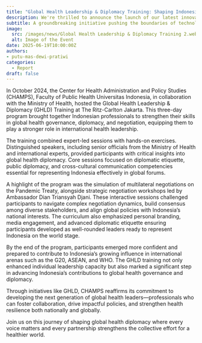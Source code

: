 ```yaml
---
title: "Global Health Leadership & Diplomacy Training: Shaping Indonesia’s Role in Global Health"
description: We're thrilled to announce the launch of our latest innovative project, set to revolutionize the industry.
subtitle: A groundbreaking initiative pushing the boundaries of technology.
image:
  src: /images/news/Global Health Leadership & Diplomacy Training 2.webp
  alt: Image of the Event
date: 2025-06-19T10:00:00Z
authors:
- putu-mas-dewi-pratiwi
categories:
  - Report
draft: false
---
```


In October 2024, the Center for Health Administration and Policy Studies (CHAMPS), Faculty of Public Health Universitas Indonesia, in collaboration with the Ministry of Health, hosted the Global Health Leadership & Diplomacy (GHLD) Training at The Ritz-Carlton Jakarta. This three-day program brought together Indonesian professionals to strengthen their skills in global health governance, diplomacy, and negotiation, equipping them to play a stronger role in international health leadership.

The training combined expert-led sessions with hands-on exercises. Distinguished speakers, including senior officials from the Ministry of Health and international experts, provided participants with critical insights into global health diplomacy. Core sessions focused on diplomatic etiquette, public diplomacy, and cross-cultural communication competencies essential for representing Indonesia effectively in global forums.

A highlight of the program was the simulation of multilateral negotiations on the Pandemic Treaty, alongside strategic negotiation workshops led by Ambassador Dian Triansyah Djani. These interactive sessions challenged participants to navigate complex negotiation dynamics, build consensus among diverse stakeholders, and align global policies with Indonesia’s national interests. The curriculum also emphasized personal branding, media engagement, and advanced diplomatic etiquette ensuring participants developed as well-rounded leaders ready to represent Indonesia on the world stage.

By the end of the program, participants emerged more confident and prepared to contribute to Indonesia’s growing influence in international arenas such as the G20, ASEAN, and WHO. The GHLD training not only enhanced individual leadership capacity but also marked a significant step in advancing Indonesia’s contributions to global health governance and diplomacy.

Through initiatives like GHLD, CHAMPS reaffirms its commitment to developing the next generation of global health leaders—professionals who can foster collaboration, drive impactful policies, and strengthen health resilience both nationally and globally.

Join us on this journey of shaping global health diplomacy where every voice matters and every partnership strengthens the collective effort for a healthier world.
